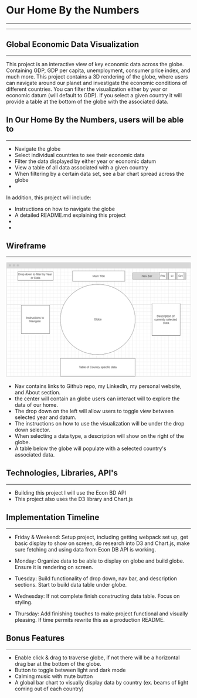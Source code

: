 # Our Home By the Numbers
---
---



Global Economic Data Visualization
---
---

This project is an interactive view of key economic data across the globe.
Containing GDP, GDP per capita, unemployment, consumer price index, and much more.
This project contains a 3D rendering of the globe, where users can navigate around our planet
and investigate the economic conditions of different countries.
You can filter the visualization either by year or economic datum (will default to GDP).
If you select a given country it will provide a table at the bottom of the globe with the
associated data.



In Our Home By the Numbers, users will be able to
---
---

* Navigate the globe
* Select individual countries to see their economic data
* Filter the data displayed by either year or economic datum
* View a table of all data associated with a given country 
* When filtering by a certain data set, see a bar chart spread across the globe
* 


In addition, this project will include:

* Instructions on how to navigate the globe
* A detailed README.md explaining this project
*
*



Wireframe
---
---

![Alt text](./ohbn_wireframe.png?raw=true "Wireframe")

* Nav contains links to Github repo, my LinkedIn, my personal website, and About section.
* the center will contain an globe users can interact will to explore the data of our home.
* The drop down on the left will allow users to toggle view between selected year and datum.
* The instructions on how to use the visualization will be under the drop down selector.
* When selecting a data type, a description will show on the right of the globe.
* A table below the globe will populate with a selected country's associated data.




Technologies, Libraries, API's
---
---

* Building this project I will use the Econ BD API
* This project also uses the D3 library and Chart.js





Implementation Timeline
---
---

* Friday & Weekend: Setup project, including getting webpack set up, get basic display to show
    on screen, do research into D3 and Chart.js, make sure fetching and using data from 
    Econ DB API is working.

* Monday: Organize data to be able to display on globe and build globe. Ensure it is rendering
    on screen.

* Tuesday: Build functionality of drop down, nav bar, and description sections. Start to build
    data table under globe.

* Wednesday: If not complete finish constructing data table. Focus on styling.

* Thursday: Add finishing touches to make project functional and visually pleasing. If time
    permits rewrite this as a production README.





Bonus Features
---
---

* Enable click & drag to traverse globe, if not there will be a horizontal drag bar at the
    bottom of the globe.
* Button to toggle between light and dark mode
* Calming music with mute button
* A global bar chart to visually display data by country (ex. beams of light coming out of 
    each country)

